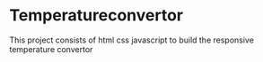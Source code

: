 # Temperatureconvertor
This project  consists of html css javascript to build the responsive temperature convertor
